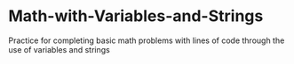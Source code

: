 # Math-with-Variables-and-Strings
Practice for completing basic math problems with lines of code through the use of variables and strings
